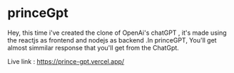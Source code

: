 # princeGpt

Hey, this time i've created the clone of OpenAi's chatGPT , it's made using the reactjs as frontend and nodejs as backend .In princeGPT, You'll get almost simmilar response that you'll get from the ChatGpt.

Live link : https://prince-gpt.vercel.app/
